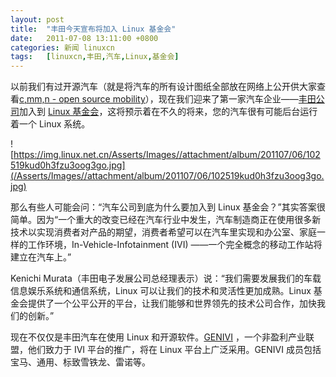 ```yaml
---
layout: post
title:	"丰田今天宣布将加入 Linux 基金会"
date:	2011-07-08 13:11:00 +0800 
categories:	新闻 linuxcn 
tags:	[linuxcn,丰田,汽车,Linux,基金会]
---
```



以前我们有过开源汽车（就是将汽车的所有设计图纸全部放在网络上公开供大家查看[c,mm,n - open source mobility](http://www.cmmn.org/)），现在我们迎来了第一家汽车企业——[丰田公司](http://www.toyota.com/)加入到 [Linux 基金会](http://www.linuxfoundation.org/)，这将预示着在不久的将来，您的汽车很有可能后台运行着一个 Linux 系统。


![https://img.linux.net.cn/Asserts/Images//attachment/album/201107/06/102519kud0h3fzu3oog3go.jpg](/Asserts/Images//attachment/album/201107/06/102519kud0h3fzu3oog3go.jpg)


那么有些人可能会问：“汽车公司到底为什么要加入到 Linux 基金会？”其实答案很简单。因为“一个重大的改变已经在汽车行业中发生，汽车制造商正在使用很多新技术以实现消费者对产品的期望，消费者希望可以在汽车里实现和办公室、家庭一样的工作环境，In-Vehicle-Infotainment (IVI) ——一个完全概念的移动工作站将建立在汽车上。”


Kenichi Murata（丰田电子发展公司总经理表示）说：“我们需要发展我们的车载信息娱乐系统和通信系统，Linux 可以让我们的技术和灵活性更加成熟。Linux 基金会提供了一个公平公开的平台，让我们能够和世界领先的技术公司合作，加快我们的创新。”


现在不仅仅是丰田汽车在使用 Linux 和开源软件。[GENIVI](http://www.genivi.org/) ，一个非盈利产业联盟，他们致力于 IVI 平台的推广，将在 Linux 平台上广泛采用。GENIVI 成员包括宝马、通用、标致雪铁龙、雷诺等。
